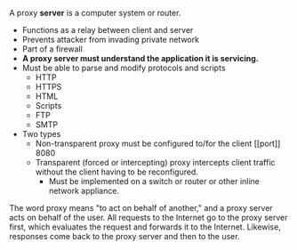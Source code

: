 A proxy **server** is a computer system or router.
- Functions as a relay between client and server
- Prevents attacker from invading private network
- Part of a firewall
- **A proxy server must understand the application it is servicing.**
- Must be able to parse and modify protocols and scripts
	- HTTP
	- HTTPS
	- HTML
	- Scripts
	- FTP
	- SMTP
- Two types
	- Non-transparent proxy must be configured to/for the client [[port]] 8080
	- Transparent (forced or intercepting) proxy intercepts client traffic without the client having to be reconfigured.
		- Must be implemented on a switch or router or other inline network appliance.


The word proxy means "to act on behalf of another," and a proxy server acts on behalf of the user. All requests to the Internet go to the proxy server first, which evaluates the request and forwards it to the Internet. Likewise, responses come back to the proxy server and then to the user.